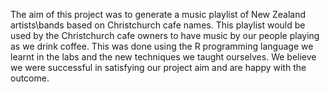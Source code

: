 The aim of this project was to generate a music playlist of New Zealand artists\bands based on Christchurch cafe names. This playlist would be used by the Christchurch cafe owners to have music by our people playing as we drink coffee. This was done using the R programming language we learnt in the labs and the new techniques we taught ourselves. We believe we were successful in satisfying our project aim and are happy with the outcome. 
